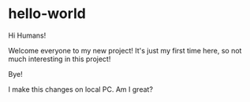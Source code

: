 # hello-world

Hi Humans!

Welcome everyone to my new project!
It's just my first time here, so not much interesting in this project!

Bye!

I make this changes on local PC.
Am I great?

